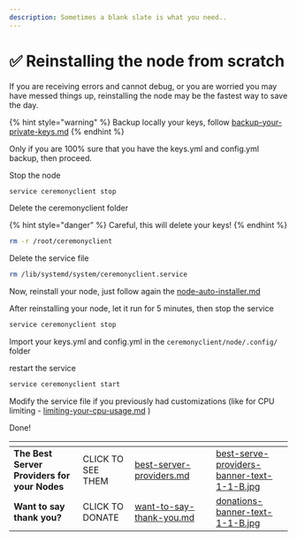 ```yaml
---
description: Sometimes a blank slate is what you need..
---
```


# ✅ Reinstalling the node from scratch

If you are receiving errors and cannot debug, or you are worried you may have messed things up, reinstalling the node may be the fastest way to save the day.

{% hint style="warning" %}
Backup locally your keys, follow [backup-your-private-keys.md](../backup-your-private-keys.md "mention")
{% endhint %}

Only if you are 100% sure that you have the keys.yml and config.yml backup, then proceed.

Stop the node

```bash
service ceremonyclient stop
```

Delete the ceremonyclient folder&#x20;

{% hint style="danger" %}
Careful, this will delete your keys!
{% endhint %}

```bash
rm -r /root/ceremonyclient
```

Delete the service file

```bash
rm /lib/systemd/system/ceremonyclient.service
```

Now, reinstall your node, just follow again the [node-auto-installer.md](../node-auto-installer.md "mention")

After reinstalling your node, let it run for 5 minutes, then stop the service

```bash
service ceremonyclient stop
```

Import your keys.yml and config.yml in the `ceremonyclient/node/.config/`  folder

restart the service

```bash
service ceremonyclient start
```

Modify the service file if you previously had customizations (like for CPU limiting - [limiting-your-cpu-usage.md](managing-your-system-resources/limiting-your-cpu-usage.md "mention") )



Done!

<table data-card-size="large" data-column-title-hidden data-view="cards" data-full-width="false"><thead><tr><th></th><th></th><th data-hidden data-card-target data-type="content-ref"></th><th data-hidden></th><th data-hidden data-card-cover data-type="files"></th></tr></thead><tbody><tr><td><strong>The Best Server Providers for your Nodes</strong></td><td>CLICK TO SEE THEM</td><td><a href="../best-server-providers.md">best-server-providers.md</a></td><td></td><td><a href="../.gitbook/assets/best-serve-providers-banner-text-1-1-B.jpg">best-serve-providers-banner-text-1-1-B.jpg</a></td></tr><tr><td><strong>Want to say thank you?</strong></td><td>CLICK TO DONATE</td><td><a href="../want-to-say-thank-you.md">want-to-say-thank-you.md</a></td><td></td><td><a href="../.gitbook/assets/donations-banner-text-1-1-B.jpg">donations-banner-text-1-1-B.jpg</a></td></tr></tbody></table>

